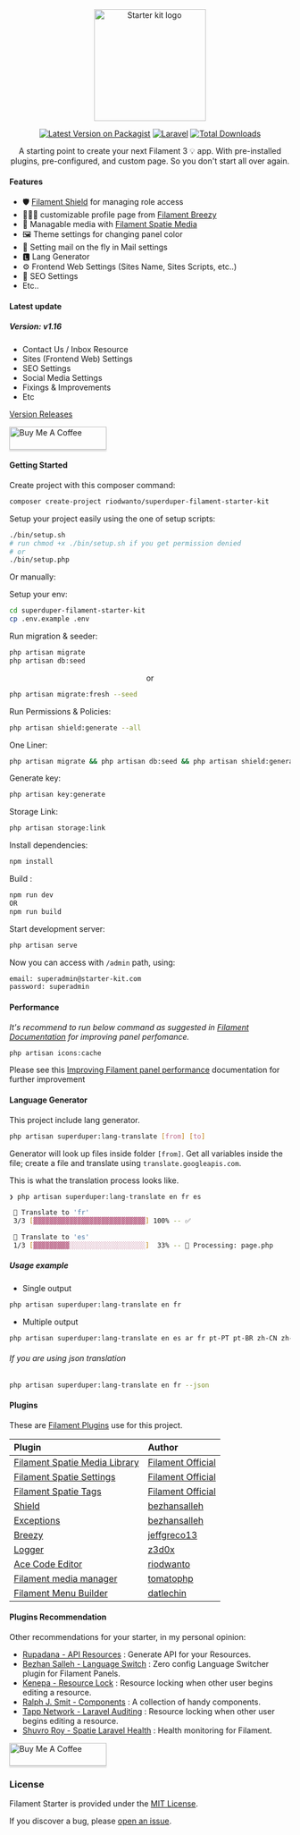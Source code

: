 <div align="center">
  <img src="https://i.postimg.cc/4djrcJXx/logo.png" alt="Starter kit logo" width="200"/>

  [![Latest Version on Packagist](https://img.shields.io/packagist/v/riodwanto/superduper-filament-starter-kit.svg?style=flat-square)](https://packagist.org/packages/riodwanto/superduper-filament-starter-kit)
  [![Laravel](https://github.com/riodwanto/superduper-filament-starter-kit/actions/workflows/laravel.yml/badge.svg)](https://github.com/riodwanto/superduper-filament-starter-kit/actions/workflows/laravel.yml)
    [![Total Downloads](https://img.shields.io/packagist/dt/riodwanto/superduper-filament-starter-kit.svg?style=flat-square)](https://packagist.org/packages/riodwanto/superduper-filament-starter-kit)
</div>

<p align="center">
    A starting point to create your next Filament 3 💡 app. With pre-installed plugins, pre-configured, and custom page. So you don't start all over again.
</p>

#### Features

- 🛡 [Filament Shield](#plugins-used) for managing role access
- 👨🏻‍🦱 customizable profile page from [Filament Breezy](#plugins-used)
- 🌌 Managable media with [Filament Spatie Media](#plugins-used)
- 🖼 Theme settings for changing panel color
- 💌 Setting mail on the fly in Mail settings
- 🅻 Lang Generator
- ⚙️ Frontend Web Settings (Sites Name, Sites Scripts, etc..)
- 🔎 SEO Settings
- Etc..

#### Latest update

##### Version: v1.16

- Contact Us / Inbox Resource
- Sites (Frontend Web) Settings
- SEO Settings
- Social Media Settings
- Fixings & Improvements
- Etc

[Version Releases](https://github.com/riodwanto/superduper-filament-starter-kit/releases)

<a href="https://buymeacoffee.com/riodewanto" target="_blank"><img src="https://www.buymeacoffee.com/assets/img/custom_images/orange_img.png" alt="Buy Me A Coffee" style="height: 41px !important;width: 174px !important;box-shadow: 0px 3px 2px 0px rgba(190, 190, 190, 0.5) !important;-webkit-box-shadow: 0px 3px 2px 0px rgba(190, 190, 190, 0.5) !important;" ></a>

#### Getting Started

Create project with this composer command:

```bash
composer create-project riodwanto/superduper-filament-starter-kit
```
Setup your project easily using the one of setup scripts:
    
```bash
./bin/setup.sh
# run chmod +x ./bin/setup.sh if you get permission denied
# or
./bin/setup.php
```
Or manually:

Setup your env:

```bash
cd superduper-filament-starter-kit
cp .env.example .env
```

Run migration & seeder:

```bash
php artisan migrate
php artisan db:seed
```

<p align="center">or</p>

```bash
php artisan migrate:fresh --seed
```

Run Permissions & Policies:

```bash
php artisan shield:generate --all
```

One Liner:

```bash
php artisan migrate && php artisan db:seed && php artisan shield:generate --all
```

Generate key:

```bash
php artisan key:generate
```

Storage Link:

```bash
php artisan storage:link
```

Install dependencies:

```bash
npm install
```

Build :

```bash
npm run dev
OR
npm run build
```

Start development server:

```bash
php artisan serve
```

Now you can access with `/admin` path, using:

```bash
email: superadmin@starter-kit.com
password: superadmin
```

#### Performance

*It's recommend to run below command as suggested in [Filament Documentation](https://filamentphp.com/docs/3.x/panels/installation#improving-filament-panel-performance) for improving panel perfomance.*

```bash
php artisan icons:cache
```

Please see this [Improving Filament panel performance](https://filamentphp.com/docs/3.x/panels/installation#improving-filament-panel-performance) documentation for further improvement

#### Language Generator

This project include lang generator.

```bash
php artisan superduper:lang-translate [from] [to]
```

Generator will look up files inside folder `[from]`. Get all variables inside the file; create a file and translate using `translate.googleapis.com`.

This is what the translation process looks like.

```bash
❯ php artisan superduper:lang-translate en fr es

 🔔 Translate to 'fr'
 3/3 [▓▓▓▓▓▓▓▓▓▓▓▓▓▓▓▓▓▓▓▓▓▓▓▓▓▓▓▓] 100% -- ✅

 🔔 Translate to 'es'
 1/3 [▓▓▓▓▓▓▓▓▓░░░░░░░░░░░░░░░░░░░]  33% -- 🔄 Processing: page.php
```

##### Usage example

- Single output

```bash
php artisan superduper:lang-translate en fr
```

- Multiple output

```bash
php artisan superduper:lang-translate en es ar fr pt-PT pt-BR zh-CN zh-TW
```

###### If you are using json translation

```bash
php artisan superduper:lang-translate en fr --json
```

#### Plugins

These are [Filament Plugins](https://filamentphp.com/plugins) use for this project.

| **Plugin**                                                                                          | **Author**                                          |
| :-------------------------------------------------------------------------------------------------- | :-------------------------------------------------- |
| [Filament Spatie Media Library](https://github.com/filamentphp/spatie-laravel-media-library-plugin) | [Filament Official](https://github.com/filamentphp)   |
| [Filament Spatie Settings](https://github.com/filamentphp/spatie-laravel-settings-plugin)           | [Filament Official](https://github.com/filamentphp)   |
| [Filament Spatie Tags](https://github.com/filamentphp/spatie-laravel-tags-plugin)                   | [Filament Official](https://github.com/filamentphp)   |
| [Shield](https://github.com/bezhanSalleh/filament-shield)                                           | [bezhansalleh](https://github.com/bezhansalleh)     |
| [Exceptions](https://github.com/bezhansalleh/filament-exceptions)                                   | [bezhansalleh](https://github.com/bezhansalleh)     |
| [Breezy](https://github.com/jeffgreco13/filament-breezy)                                            | [jeffgreco13](https://github.com/jeffgreco13)       |
| [Logger](https://github.com/z3d0x/filament-logger)                                                  | [z3d0x](https://github.com/z3d0x)                   |
| [Ace Code Editor](https://github.com/riodwanto/filament-ace-editor)                                 | [riodwanto](https://github.com/riodwanto)           |
| [Filament media manager](https://github.com/tomatophp/filament-media-manager)                       | [tomatophp](https://github.com/tomatophp)           |
| [Filament Menu Builder](https://github.com/datlechin/filament-menu-builder)                         | [datlechin](https://github.com/datlechin)           |

#### Plugins Recommendation

Other recommendations for your starter, in my personal opinion:

- [Rupadana - API Resources](https://filamentphp.com/plugins/rupadana-api-service) : Generate API for your Resources.
- [Bezhan Salleh - Language Switch](https://filamentphp.com/plugins/bezhansalleh-language-switch) : Zero config Language Switcher plugin for Filament Panels.
- [Kenepa - Resource Lock](https://filamentphp.com/plugins/kenepa-resource-lock) : Resource locking when other user begins editing a resource.
- [Ralph J. Smit - Components](https://filamentphp.com/plugins/ralphjsmit-components) : A collection of handy components.
- [Tapp Network - Laravel Auditing](https://filamentphp.com/plugins/tapp-network-laravel-auditing) : Resource locking when other user begins editing a resource.
- [Shuvro Roy - Spatie Laravel Health](https://filamentphp.com/plugins/shuvroroy-spatie-laravel-health) : Health monitoring for Filament.

<a href="https://buymeacoffee.com/riodewanto" target="_blank"><img src="https://www.buymeacoffee.com/assets/img/custom_images/orange_img.png" alt="Buy Me A Coffee" style="height: 41px !important;width: 174px !important;box-shadow: 0px 3px 2px 0px rgba(190, 190, 190, 0.5) !important;-webkit-box-shadow: 0px 3px 2px 0px rgba(190, 190, 190, 0.5) !important;" ></a>

### License

Filament Starter is provided under the [MIT License](LICENSE.md).

If you discover a bug, please [open an issue](https://github.com/riodwanto/superduper-filament-starter-kit/issues).
